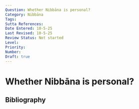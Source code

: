 ```yaml
---
Question: Whether Nibbāna is personal?
Category: Nibbāna
Tags: 
Sutta References: 
Date Entered: 10-5-25
Last Revised: 10-5-25
Review Status: Not started
Level: 
Priority: 
Number: 
Draft: true
---
```


# Whether Nibbāna is personal?

## Bibliography

<!-- 

Notes:



-->